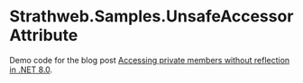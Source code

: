 # Strathweb.Samples.UnsafeAccessorAttribute

Demo code for the blog post [Accessing private members without reflection in .NET 8.0](https://www.strathweb.com/2023/10/accessing-private-members-without-reflection-in-net-8-0/).